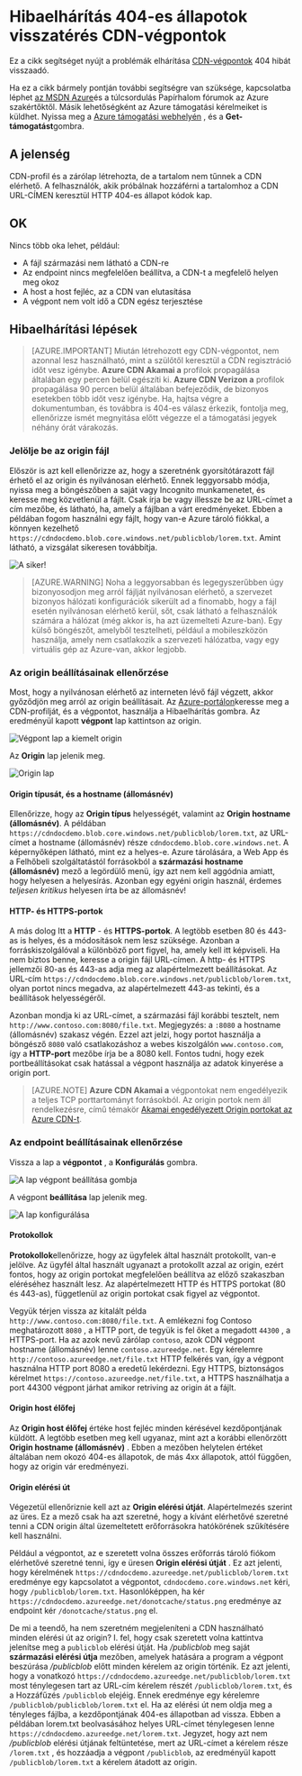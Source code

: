 <properties
    pageTitle="404-es állapot visszaadó Azure CDN-végpontok hibaelhárítása |} Microsoft Azure"
    description="Azure CDN-végpontok 404-es válasz kódok hibák elhárítása"
    services="cdn"
    documentationCenter=""
    authors="camsoper"
    manager="erikre"
    editor=""/>

<tags
    ms.service="cdn"
    ms.workload="tbd"
    ms.tgt_pltfrm="na"
    ms.devlang="na"
    ms.topic="article"
    ms.date="07/28/2016"
    ms.author="casoper"/>
    
# <a name="troubleshooting-cdn-endpoints-returning-404-statuses"></a>Hibaelhárítás 404-es állapotok visszatérés CDN-végpontok

Ez a cikk segítséget nyújt a problémák elhárítása [CDN-végpontok](cdn-create-new-endpoint.md) 404 hibát visszaadó.

Ha ez a cikk bármely pontján további segítségre van szüksége, kapcsolatba léphet [az MSDN Azure](https://azure.microsoft.com/support/forums/)és a túlcsordulás Papírhalom fórumok az Azure szakértőktől. Másik lehetőségként az Azure támogatási kérelmeiket is küldhet. Nyissa meg a [Azure támogatási webhelyén](https://azure.microsoft.com/support/options/) , és a **Get-támogatást**gombra.

## <a name="symptom"></a>A jelenség

CDN-profil és a zárólap létrehozta, de a tartalom nem tűnnek a CDN elérhető.  A felhasználók, akik próbálnak hozzáférni a tartalomhoz a CDN URL-CÍMEN keresztül HTTP 404-es állapot kódok kap. 

## <a name="cause"></a>OK

Nincs több oka lehet, például:

- A fájl származási nem látható a CDN-re
- Az endpoint nincs megfelelően beállítva, a CDN-t a megfelelő helyen meg okoz
- A host a host fejléc, az a CDN van elutasítása
- A végpont nem volt idő a CDN egész terjesztése

## <a name="troubleshooting-steps"></a>Hibaelhárítási lépések

> [AZURE.IMPORTANT] Miután létrehozott egy CDN-végpontot, nem azonnal lesz használható, mint a szülőtől keresztül a CDN regisztráció időt vesz igénybe.  <b>Azure CDN Akamai a</b> profilok propagálása általában egy percen belül egészíti ki.  <b>Azure CDN Verizon a</b> profilok propagálása 90 percen belül általában befejeződik, de bizonyos esetekben több időt vesz igénybe.  Ha, hajtsa végre a dokumentumban, és továbbra is 404-es válasz érkezik, fontolja meg, ellenőrizze ismét megnyitása előtt végezze el a támogatási jegyek néhány órát várakozás.

### <a name="check-the-origin-file"></a>Jelölje be az origin fájl

Először is azt kell ellenőrizze az, hogy a szeretnénk gyorsítótárazott fájl érhető el az origin és nyilvánosan elérhető.  Ennek leggyorsabb módja, nyissa meg a böngészőben a saját vagy Incognito munkamenetet, és keresse meg közvetlenül a fájlt.  Csak írja be vagy illessze be az URL-címet a cím mezőbe, és látható, ha, amely a fájlban a várt eredményeket.  Ebben a példában fogom használni egy fájlt, hogy van-e Azure tároló fiókkal, a könnyen kezelhető `https://cdndocdemo.blob.core.windows.net/publicblob/lorem.txt`.  Amint látható, a vizsgálat sikeresen továbbítja.

![A siker!](./media/cdn-troubleshoot-endpoint/cdn-origin-file.png)

> [AZURE.WARNING] Noha a leggyorsabban és legegyszerűbben úgy bizonyosodjon meg arról fájlját nyilvánosan elérhető, a szervezet bizonyos hálózati konfigurációk sikerült ad a finomabb, hogy a fájl esetén nyilvánosan elérhető kerül, sőt, csak látható a felhasználók számára a hálózat (még akkor is, ha azt üzemelteti Azure-ban).  Egy külső böngészőt, amelyből tesztelheti, például a mobileszközön használja, amely nem csatlakozik a szervezeti hálózatba, vagy egy virtuális gép az Azure-van, akkor legjobb.

### <a name="check-the-origin-settings"></a>Az origin beállításainak ellenőrzése

Most, hogy a nyilvánosan elérhető az interneten lévő fájl végzett, akkor győződjön meg arról az origin beállításait.  Az [Azure-portálon](https://portal.azure.com)keresse meg a CDN-profilját, és a végpontot, használja a Hibaelhárítás gombra.  Az eredményül kapott **végpont** lap kattintson az origin.  

![Végpont lap a kiemelt origin](./media/cdn-troubleshoot-endpoint/cdn-endpoint.png)

Az **Origin** lap jelenik meg. 

![Origin lap](./media/cdn-troubleshoot-endpoint/cdn-origin-settings.png)

#### <a name="origin-type-and-hostname"></a>Origin típusát, és a hostname (állomásnév)

Ellenőrizze, hogy az **Origin típus** helyességét, valamint az **Origin hostname (állomásnév)**.  A példában `https://cdndocdemo.blob.core.windows.net/publicblob/lorem.txt`, az URL-címet a hostname (állomásnév) része `cdndocdemo.blob.core.windows.net`.  A képernyőképen látható, mint ez a helyes-e.  Azure tárolására, a Web App és a Felhőbeli szolgáltatástól forrásokból a **származási hostname (állomásnév)** mező a legördülő menü, így azt nem kell aggódnia amiatt, hogy helyesen a helyesírás.  Azonban egy egyéni origin használ, érdemes *teljesen kritikus* helyesen írta be az állomásnév!

#### <a name="http-and-https-ports"></a>HTTP- és HTTPS-portok

A más dolog Itt a **HTTP** - és **HTTPS-portok**.  A legtöbb esetben 80 és 443-as is helyes, és a módosítások nem lesz szüksége.  Azonban a forráskiszolgálóval a különböző port figyel, ha, amely kell itt képviseli.  Ha nem biztos benne, keresse a origin fájl URL-címen.  A http- és HTTPS jellemzői 80-as és 443-as adja meg az alapértelmezett beállításokat. Az URL-cím `https://cdndocdemo.blob.core.windows.net/publicblob/lorem.txt`, olyan portot nincs megadva, az alapértelmezett 443-as tekinti, és a beállítások helyességéről.  

Azonban mondja ki az URL-címet, a származási fájl korábbi tesztelt, nem `http://www.contoso.com:8080/file.txt`.  Megjegyzés: a `:8080` a hostname (állomásnév) szakasz végén.  Ezzel azt jelzi, hogy portot használja a böngésző `8080` való csatlakozáshoz a webes kiszolgálón `www.contoso.com`, így a **HTTP-port** mezőbe írja be a 8080 kell.  Fontos tudni, hogy ezek portbeállításokat csak hatással a végpont használja az adatok kinyerése a origin port.

> [AZURE.NOTE] **Azure CDN Akamai a** végpontokat nem engedélyezik a teljes TCP porttartományt forrásokból.  Az origin portok nem áll rendelkezésre, című témakör [Akamai engedélyezett Origin portokat az Azure CDN-t](https://msdn.microsoft.com/library/mt757337.aspx).  
  
### <a name="check-the-endpoint-settings"></a>Az endpoint beállításainak ellenőrzése

Vissza a lap a **végpontot** , a **Konfigurálás** gombra.

![A lap végpont beállítása gombja](./media/cdn-troubleshoot-endpoint/cdn-endpoint-configure-button.png)

A végpont **beállítása** lap jelenik meg.

![A lap konfigurálása](./media/cdn-troubleshoot-endpoint/cdn-configure.png)

#### <a name="protocols"></a>Protokollok

**Protokollok**ellenőrizze, hogy az ügyfelek által használt protokollt, van-e jelölve.  Az ügyfél által használt ugyanazt a protokollt azzal az origin, ezért fontos, hogy az origin portokat megfelelően beállítva az előző szakaszban eléréséhez használt lesz.  Az alapértelmezett HTTP és HTTPS portokat (80 és 443-as), függetlenül az origin portokat csak figyel az végpontot.

Vegyük térjen vissza az kitalált példa `http://www.contoso.com:8080/file.txt`.  A emlékezni fog Contoso meghatározott `8080` , a HTTP port, de tegyük is fel őket a megadott `44300` , a HTTPS-port.  Ha az azok nevű zárólap `contoso`, azok CDN végpont hostname (állomásnév) lenne `contoso.azureedge.net`.  Egy kérelemre `http://contoso.azureedge.net/file.txt` HTTP felkérés van, így a végpont használna HTTP port 8080 a eredetű lekérdezni.  Egy HTTPS, biztonságos kérelmet `https://contoso.azureedge.net/file.txt`, a HTTPS használhatja a port 44300 végpont járhat amikor retriving az origin át a fájlt.

#### <a name="origin-host-header"></a>Origin host élőfej

Az **Origin host élőfej** értéke host fejléc minden kérésével kezdőpontjának küldött.  A legtöbb esetben meg kell ugyanaz, mint azt a korábbi ellenőrzött **Origin hostname (állomásnév)** .  Ebben a mezőben helytelen értéket általában nem okozó 404-es állapotok, de más 4xx állapotok, attól függően, hogy az origin vár eredményezi.

#### <a name="origin-path"></a>Origin elérési út

Végezetül ellenőriznie kell azt az **Origin elérési útját**.  Alapértelmezés szerint az üres.  Ez a mező csak ha azt szeretné, hogy a kívánt elérhetővé szeretné tenni a CDN origin által üzemeltetett erőforrásokra hatókörének szűkítésére kell használni.  

Például a végpontot, az e szeretett volna összes erőforrás tároló fiókom elérhetővé szeretné tenni, így e üresen **Origin elérési útját** .  Ez azt jelenti, hogy kérelmének `https://cdndocdemo.azureedge.net/publicblob/lorem.txt` eredménye egy kapcsolatot a végpontot, `cdndocdemo.core.windows.net` kéri, hogy `/publicblob/lorem.txt`.  Hasonlóképpen, ha kér `https://cdndocdemo.azureedge.net/donotcache/status.png` eredménye az endpoint kér `/donotcache/status.png` el.

De mi a teendő, ha nem szeretném megjeleníteni a CDN használható minden elérési út az origin?  I. fel, hogy csak szeretett volna kattintva jelenítse meg a `publicblob` elérési útját.  Ha */publicblob* meg saját **származási elérési útja** mezőben, amelyek hatására a program a végpont beszúrása */publicblob* előtt minden kérelem az origin történik.  Ez azt jelenti, hogy a vonatkozó `https://cdndocdemo.azureedge.net/publicblob/lorem.txt` most ténylegesen tart az URL-cím kérelem részét `/publicblob/lorem.txt`, és a Hozzáfűzés `/publicblob` elejéig. Ennek eredménye egy kérelemre `/publicblob/publicblob/lorem.txt` el.  Ha az elérési út nem oldja meg a tényleges fájlba, a kezdőpontjának 404-es állapotban ad vissza.  Ebben a példában lorem.txt beolvasásához helyes URL-címet ténylegesen lenne `https://cdndocdemo.azureedge.net/lorem.txt`.  Jegyzet, hogy azt nem */publicblob* elérési útjának feltüntetése, mert az URL-címet a kérelem része `/lorem.txt` , és hozzáadja a végpont `/publicblob`, az eredményül kapott `/publicblob/lorem.txt` a kérelem átadott az origin.
